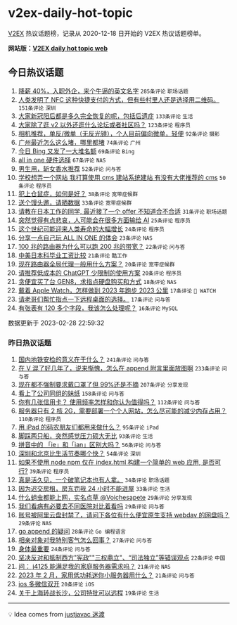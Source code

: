 # v2ex-daily-hot-topic

[V2EX](https://www.v2ex.com/) 热议话题榜，记录从 2020-12-18 日开始的 V2EX 热议话题榜单。

**网站版：[V2EX daily hot topic web](https://boojack.github.io/v2ex-daily-hot-topic-web/)**

## 今日热议话题

<!-- TODAY BEGIN -->

1. [降薪 40%，入职外企，来个牛逼的英文名字](https://www.v2ex.com/t/919735) `285条评论` `职场话题`
1. [人类发明了 NFC 这种快捷支付的方式，但有些村里人还是选择用二维码。](https://www.v2ex.com/t/919692) `151条评论` `深圳`
1. [大家新冠阳后都是多久完全恢复的呢，包括后遗症](https://www.v2ex.com/t/919730) `133条评论` `生活`
1. [大家除了逛 v2 以外还逛什么论坛或者社区吗？](https://www.v2ex.com/t/919822) `123条评论` `程序员`
1. [相机推荐，单反/微单（无反光镜），个人目前偏向微单，轻便](https://www.v2ex.com/t/919718) `92条评论` `摄影`
1. [广州最近怎么这么堵，哪里都堵](https://www.v2ex.com/t/919706) `74条评论` `广州`
1. [今日 Bing 又发了一大堆名额](https://www.v2ex.com/t/919767) `69条评论` `Bing`
1. [all in one 硬件选择](https://www.v2ex.com/t/919693) `67条评论` `NAS`
1. [男生用，斩女香水推荐](https://www.v2ex.com/t/919717) `52条评论` `问与答`
1. [学校想弄一个网站 我打算使用 cms 建站系统建站 有没有大佬推荐的 cms](https://www.v2ex.com/t/919707) `50条评论` `程序员`
1. [犯上仓鼠症，如何是好？](https://www.v2ex.com/t/919864) `38条评论` `宽带症候群`
1. [送个馒头邀，请晒数据](https://www.v2ex.com/t/919736) `33条评论` `宽带症候群`
1. [请教在日本工作的同学, 最近接了一个 offer 不知道合不合适](https://www.v2ex.com/t/919888) `31条评论` `职场话题`
1. [突然觉得有点悲哀，人可能会在很多方面输给 AI](https://www.v2ex.com/t/920004) `25条评论` `程序员`
1. [这个世纪可能迎来人类寿命的大幅增长](https://www.v2ex.com/t/919858) `24条评论` `程序员`
1. [分享一点自己玩 ALL IN ONE 的体会](https://www.v2ex.com/t/919753) `23条评论` `NAS`
1. [100 兆的路由器为什么可以跑 200 兆的带宽？](https://www.v2ex.com/t/919885) `22条评论` `问与答`
1. [中美日本科毕业工资比较](https://www.v2ex.com/t/919797) `21条评论` `酷工作`
1. [现在路由器全局代理一般用什么方案？](https://www.v2ex.com/t/919709) `20条评论` `宽带症候群`
1. [请推荐低成本的 ChatGPT 少限制的使用方案](https://www.v2ex.com/t/919703) `20条评论` `程序员`
1. [贪便宜买了台 GEN8，求指点硬盘购买和方式](https://www.v2ex.com/t/919875) `18条评论` `NAS`
1. [戴着 Apple Watch，怎样做到 2023 年跑步 2023 公里](https://www.v2ex.com/t/919780) `17条评论` ` WATCH`
1. [请老哥们帮忙指点一下远程桌面的选择。](https://www.v2ex.com/t/919762) `17条评论` `问与答`
1. [有张表有 120 多个字段，我该怎么处理呢？](https://www.v2ex.com/t/919831) `16条评论` `MySQL`

数据更新于 2023-02-28 22:59:32

<!-- TODAY END -->

### 昨日热议话题

<!-- YESTERDAY BEGIN -->

1. [国内地铁安检的意义在于什么？](https://www.v2ex.com/t/919454) `241条评论` `问与答`
1. [在 V 混了好几年了，说来惭愧，怎么在 append 附言里面放图啊](https://www.v2ex.com/t/919387) `233条评论` `问与答`
1. [现在都不强制要求戴口罩了但 99%还是不摘](https://www.v2ex.com/t/919540) `207条评论` `分享发现`
1. [看上了公司同组的妹纸](https://www.v2ex.com/t/919473) `158条评论` `问与答`
1. [你有几张信用卡？ 使用频率怎样和你认为值得吗？](https://www.v2ex.com/t/919439) `112条评论` `问与答`
1. [服务器只有 2 核 2G，需要部署一个个人网站，怎么尽可能的减少内存占用？](https://www.v2ex.com/t/919453) `110条评论` `程序员`
1. [用 iPad 的码农朋友们都用来做什么？](https://www.v2ex.com/t/919408) `95条评论` `iPad`
1. [脚踩两只船，突然感觉压力硕大无比](https://www.v2ex.com/t/919496) `93条评论` `生活`
1. [拼音中的 「ie」和「ian」区别大吗？](https://www.v2ex.com/t/919484) `56条评论` `问与答`
1. [深圳和北京比生活节奏哪个快？](https://www.v2ex.com/t/919404) `54条评论` `深圳`
1. [如果不使用 node npm 仅在 index.html 构建一个简单的 web 应用, 是否可行?](https://www.v2ex.com/t/919627) `39条评论` `程序员`
1. [真是活久见，一个破笔记本也有人拿。](https://www.v2ex.com/t/919456) `34条评论` `职场话题`
1. [因为迟交房租，房东罚我 24 小时不能进屋](https://www.v2ex.com/t/919643) `33条评论` `生活`
1. [什么蛆虫都能上网，实名点草 @Voichesapete](https://www.v2ex.com/t/919616) `29条评论` `分享发现`
1. [我们看病有必要去不同医院对比着看吗](https://www.v2ex.com/t/919559) `29条评论` `问与答`
1. [账号被阿里云盘封禁了，请问下各位有什么便宜原生支持 webdav 的网盘吗？](https://www.v2ex.com/t/919547) `29条评论` `NAS`
1. [go append 的疑问](https://www.v2ex.com/t/919461) `28条评论` `Go 编程语言`
1. [相亲对象对我特别客气怎么回事？](https://www.v2ex.com/t/919494) `27条评论` `问与答`
1. [身体最重要](https://www.v2ex.com/t/919388) `24条评论` `问与答`
1. [坚决反对和抵制西方"宪政""三权鼎立"、“司法独立”等错误观点](https://www.v2ex.com/t/919538) `22条评论` `中国`
1. [问： j4125 能满足我的家庭服务器需求吗？](https://www.v2ex.com/t/919615) `21条评论` `NAS`
1. [2023 年 2 月，家用低功耗迷你小服务器用什么？](https://www.v2ex.com/t/919450) `21条评论` `问与答`
1. [ios 多微信双开](https://www.v2ex.com/t/919548) `20条评论` `iOS`
1. [关于上海转战长沙，公司特批可以远程](https://www.v2ex.com/t/919570) `19条评论` `生活`

<!-- YESTERDAY END -->

---

💡 Idea comes from [justjavac 迷渡](https://github.com/justjavac/)
